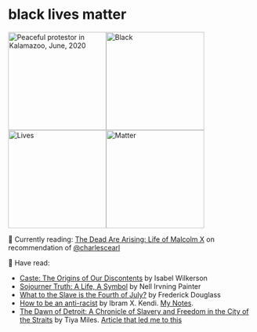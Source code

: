 # black lives matter

<img src="https://user-images.githubusercontent.com/37049/84572418-cf565600-ad67-11ea-91db-fab17b58b9d6.png" alt="Peaceful protestor in Kalamazoo, June, 2020" width=200><img src="https://user-images.githubusercontent.com/37049/84572418-cf565600-ad67-11ea-91db-fab17b58b9d6.png" alt="Black" width=200><img src="https://user-images.githubusercontent.com/37049/84572418-cf565600-ad67-11ea-91db-fab17b58b9d6.png" alt="Lives" width=200><img src="https://user-images.githubusercontent.com/37049/84572418-cf565600-ad67-11ea-91db-fab17b58b9d6.png" alt="Matter" width=200>


📖 Currently reading: [The Dead Are Arising: Life of Malcolm X](https://wwnorton.com/books/9781631491665) on recommendation of [@charlescearl](https://github.com/charlescearl)


📖 Have read: 
- [Caste: The Origins of Our Discontents](https://www.nytimes.com/2020/07/31/books/review-caste-isabel-wilkerson-origins-of-our-discontents.html) by Isabel Wilkerson
- [Sojourner Truth: A Life, A Symbol](https://wwnorton.com/books/9780393317084) by Nell Irvning Painter
- [What to the Slave is the Fourth of July?](https://en.wikisource.org/wiki/What_to_the_Slave_is_the_Fourth_of_July%3F) by Frederick Douglass
- [How to be an anti-racist](https://www.ibramxkendi.com/how-to-be-an-antiracist-1) by Ibram X. Kendi. [My Notes](https://github.com/willf/willf/blob/master/Notes%20from%20How%20to%20be%20an%20antiracist.md).
- [The Dawn of Detroit: A Chronicle of Slavery and Freedom in the City of the Straits](https://bookshop.org/books/the-dawn-of-detroit-a-chronicle-of-slavery-and-freedom-in-the-city-of-the-straits/9781620974810) by Tiya Miles. [Article that led me to this](https://www.deadlinedetroit.com/articles/1686/slavery_is_detroit_s_big_bad_secret_why_don_t_we_know_anything_about_it)
